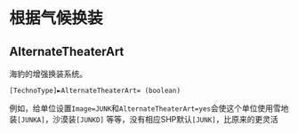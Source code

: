 根据气候换装
==========
AlternateTheaterArt
-------------------

海豹的增强换装系统。

    [TechnoType]►AlternateTheaterArt= (boolean)

例如，给单位设置`Image=JUNK`和`AlternateTheaterArt=yes`会使这个单位使用雪地装`[JUNKA]`，沙漠装`[JUNKD]` 等等，没有相应SHP默认`[JUNK]`，比原来的更灵活
